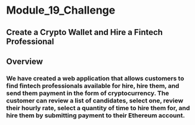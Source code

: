 # Module_19_Challenge

## Create a Crypto Wallet and Hire a Fintech Professional


## Overview 
### We have created a web application that allows customers to find fintech professionals available for hire, hire them, and send them payment in the form of cryptocurrency. The customer can review a list of candidates, select one, review their hourly rate, select a quantity of time to hire them for, and hire them by submitting payment to their Ethereum account.
